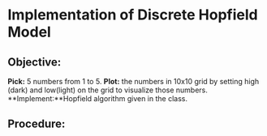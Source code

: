 # Implementation of Discrete Hopfield Model
## Objective:
**Pick:** 5 numbers from 1 to 5.
**Plot:** the numbers in 10x10 grid by setting high (dark) and low(light) on the grid to visualize those numbers.
**Implement:**Hopfield algorithm given in the class.

## Procedure:
